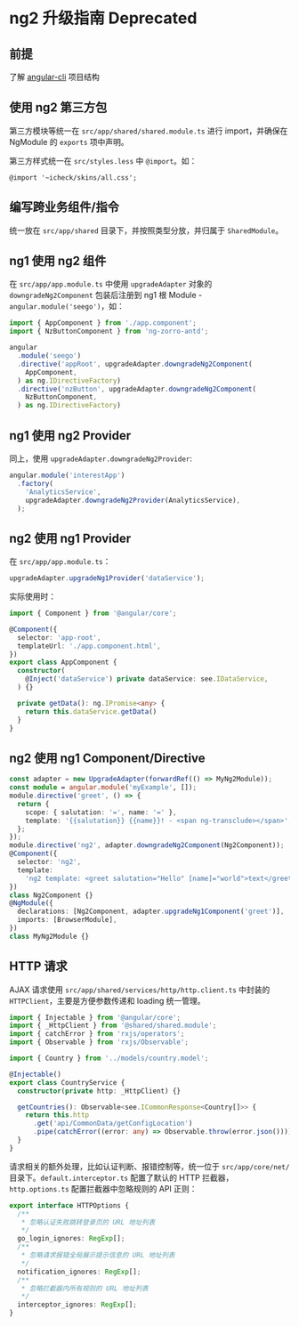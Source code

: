 # ng2 升级指南 Deprecated

## 前提

了解 [angular-cli](https://github.com/angular/angular-cli/wiki) 项目结构

## 使用 ng2 第三方包

第三方模块等统一在 `src/app/shared/shared.module.ts` 进行 import，并确保在 NgModule 的 `exports` 项中声明。

第三方样式统一在 `src/styles.less` 中 `@import`。如：

``` less
@import '~icheck/skins/all.css';
```

## 编写跨业务组件/指令

统一放在 `src/app/shared` 目录下，并按照类型分放，并归属于 `SharedModule`。

## ng1 使用 ng2 组件

在 `src/app/app.module.ts` 中使用 `upgradeAdapter` 对象的 `downgradeNg2Component` 包装后注册到 ng1 根 Module - `angular.module('seego')`，如：

``` typescript
import { AppComponent } from './app.component';
import { NzButtonComponent } from 'ng-zorro-antd';

angular
  .module('seego')
  .directive('appRoot', upgradeAdapter.downgradeNg2Component(
    AppComponent,
  ) as ng.IDirectiveFactory)
  .directive('nzButton', upgradeAdapter.downgradeNg2Component(
    NzButtonComponent,
  ) as ng.IDirectiveFactory)
```

## ng1 使用 ng2 Provider

同上，使用 `upgradeAdapter.downgradeNg2Provider`:

``` typescript
angular.module('interestApp')
  .factory(
    'AnalyticsService',
    upgradeAdapter.downgradeNg2Provider(AnalyticsService),
  );
```

## ng2 使用 ng1 Provider

在 `src/app/app.module.ts`：
``` typescript
upgradeAdapter.upgradeNg1Provider('dataService');
```

实际使用时：

``` typescript
import { Component } from '@angular/core';

@Component({
  selector: 'app-root',
  templateUrl: './app.component.html',
})
export class AppComponent {
  constructor(
    @Inject('dataService') private dataService: see.IDataService,
  ) {}

  private getData(): ng.IPromise<any> {
    return this.dataService.getData()
  }
}

```

## ng2 使用 ng1 Component/Directive

``` typescript
const adapter = new UpgradeAdapter(forwardRef(() => MyNg2Module));
const module = angular.module('myExample', []);
module.directive('greet', () => {
  return {
    scope: { salutation: '=', name: '=' },
    template: '{{salutation}} {{name}}! - <span ng-transclude></span>',
  };
});
module.directive('ng2', adapter.downgradeNg2Component(Ng2Component));
@Component({
  selector: 'ng2',
  template:
    'ng2 template: <greet salutation="Hello" [name]="world">text</greet>',
})
class Ng2Component {}
@NgModule({
  declarations: [Ng2Component, adapter.upgradeNg1Component('greet')],
  imports: [BrowserModule],
})
class MyNg2Module {}
```

## HTTP 请求

AJAX 请求使用 `src/app/shared/services/http/http.client.ts` 中封装的 `HTTPClient`，主要是方便参数传递和 loading 统一管理。

``` typescript
import { Injectable } from '@angular/core';
import { _HttpClient } from '@shared/shared.module';
import { catchError } from 'rxjs/operators';
import { Observable } from 'rxjs/Observable';

import { Country } from '../models/country.model';

@Injectable()
export class CountryService {
  constructor(private http: _HttpClient) {}

  getCountries(): Observable<see.ICommonResponse<Country[]>> {
    return this.http
      .get('api/CommonData/getConfigLocation')
      .pipe(catchError((error: any) => Observable.throw(error.json())));
  }
}
```

请求相关的额外处理，比如认证判断、报错控制等，统一位于 `src/app/core/net/` 目录下。`default.interceptor.ts` 配置了默认的 HTTP 拦截器，`http.options.ts` 配置拦截器中忽略规则的 API 正则：

``` ts
export interface HTTPOptions {
  /**
   * 忽略认证失败跳转登录页的 URL 地址列表
   */
  go_login_ignores: RegExp[];
  /**
   * 忽略请求报错全局展示提示信息的 URL 地址列表
   */
  notification_ignores: RegExp[];
  /**
   * 忽略拦截器内所有规则的 URL 地址列表
   */
  interceptor_ignores: RegExp[];
}
```
